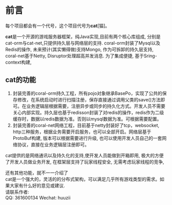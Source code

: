 # 前言  
每个项目都会有一个代号，这个项目代号为**cat**[猫]。

**cat**是一个开源的游戏服务器框架，纯Java实现,目前有两个核心库组成, 分别是cat-orm与cat-net,只提供持久层与网络层的支持.
coral-orm封装了Mysql以及Redis的操作, 未来预计(其实懒得做)支持Mongo, 作为可拆卸的持久层支持,
coral-net基于Netty, Disruptor处理超高并发消息. 为了集成便捷, 基于Sring-context构建,


## cat的功能 
 1. 封装完善的coral-orm持久工程，所有pojo对象继承BasePo，实现了公共的保存修改，在系统启动时进行扫描注册，保存直接通过调用父类的save()方法即可。在业务逻辑层根据需要，注册异步或同步的持久化方式。开发人员不需要关心内部实现。持久层也基于redisson封装了对redis的操作，redis作为二级缓存时，数据以redis数据为准。否则以mysql数据为准。可根据需要配置。   
 2. 封装完善的coral-net网络工程，目前基于netty封装好了tcp，websocket, http三种服务，根据业务需要开启服务，也可以全部开启。网络层基于ProtoBuf构建, 版本可以根据需要进行升级, 也可以使用开发人员自己的一套网络协议，直接在业务逻辑层注册即可。   
 
cat提供的是网络通讯以及持久化的支持,使开发人员能做到开箱即用, 极大的方便了开发人员做业务开发, 在框架层支持了玩家线程安全, 无需考虑玩家线程的竞争,

还有其他功能，就不一一介绍了  
cat是一个强大的，灵活的的分布式架构，可以满足几乎所有游戏类型的需求。如果大家有什么好的意见或建议.  
请联系作者:  
QQ: 361600134
Wechat: huuzii   




